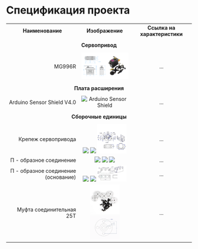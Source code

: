 # Спецификация проекта

<table>
  <tr>
    <td align="center"><b>Наименование</b></td>
    <td align="center"><b>Изображение</b></td>
    <td align="center"><b>Ссылка на характеристики</b></td>
  </tr>
  <tr>
    <td colspan="3" align="center" style="font-weight: bold; padding: 10px;">
      Сервопривод
    </td>
  </tr>
  <tr>
    <td align="right">MG996R</td>
    <td align="center">
      <img src="https://github.com/EngineerZavoda/ROSE-Robotic-Open-Source-Education/blob/9514f9716fee31dc185fbe311bff393d21c90672/ROBO-HAND_BEGINNER/Image/ServoMotor/MG996R_FIG1.png" alt="MG996R Servomotor" width="150">
    </td>
    <td align="center">...</td>
  </tr>
  <tr>
    <td colspan="3" align="center" style="font-weight: bold; padding: 10px;">
      Плата расширения
    </td>
  </tr>
  <tr>
    <td align="right">Arduino Sensor Shield V4.0</td>
    <td align="center">
      <img src="https://github.com/EngineerZavoda/ROSE-Robotic-Open-Source-Education/blob/232d3d006d0e91993ed61fe0fbd08181a279a8f0/ROBO-HAND_BEGINNER/Image/Arduino/SensorShield_0.jpg" alt="Arduino Sensor Shield" width="120">
    </td>
    <td align="center">...</td>
  </tr>
  <tr>
    <td colspan="3" align="center" style="font-weight: bold; padding: 10px;">
      Сборочные единицы
    </td>
  </tr>
  <tr>
    <td align="right">Крепеж сервопривода</td>
    <td align="center">
      <img src="https://github.com/EngineerZavoda/ROSE-Robotic-Open-Source-Education/blob/b5966f6b657fda9090f053bd9aa264ff4ffef472/ROBO-HAND_BEGINNER/Image/Bracing/Part_0/0.jpg" width="80">
      <img src="https://github.com/EngineerZavoda/ROSE-Robotic-Open-Source-Education/blob/b5966f6b657fda9090f053bd9aa264ff4ffef472/ROBO-HAND_BEGINNER/Image/Bracing/Part_0/1.jpeg" width="80">
      <img src="https://github.com/EngineerZavoda/ROSE-Robotic-Open-Source-Education/blob/1d63ba4f295c991ff2142f62a847381ae0d77f9b/ROBO-HAND_BEGINNER/Image/Bracing/Part_0/2.jpg" width="80">
    </td>
    <td align="center">...</td>
  </tr>
  <tr>
    <td align="right">П - образное соединение</td>
    <td align="center">
      <img src="https://github.com/EngineerZavoda/ROSE-Robotic-Open-Source-Education/blob/1d63ba4f295c991ff2142f62a847381ae0d77f9b/ROBO-HAND_BEGINNER/Image/Bracing/Part_1/0.jpg" width="80">
      <img src="https://github.com/EngineerZavoda/ROSE-Robotic-Open-Source-Education/blob/1d63ba4f295c991ff2142f62a847381ae0d77f9b/ROBO-HAND_BEGINNER/Image/Bracing/Part_1/2.jpg" width="80">
      <img src="https://github.com/EngineerZavoda/ROSE-Robotic-Open-Source-Education/blob/b5966f6b657fda9090f053bd9aa264ff4ffef472/ROBO-HAND_BEGINNER/Image/Bracing/Part_1/1.jpg" width="80">
    </td>
    <td align="center">...</td>
  </tr>
  <tr>
    <td align="right">П - образное соединение (основание)</td>
    <td align="center">
      <img src="https://github.com/EngineerZavoda/ROSE-Robotic-Open-Source-Education/blob/1d63ba4f295c991ff2142f62a847381ae0d77f9b/ROBO-HAND_BEGINNER/Image/Bracing/Part_3/0.jpg" width="80">
      <img src="https://github.com/EngineerZavoda/ROSE-Robotic-Open-Source-Education/blob/1d63ba4f295c991ff2142f62a847381ae0d77f9b/ROBO-HAND_BEGINNER/Image/Bracing/Part_3/1.jpg" width="80">
      <img src="https://github.com/EngineerZavoda/ROSE-Robotic-Open-Source-Education/blob/1d63ba4f295c991ff2142f62a847381ae0d77f9b/ROBO-HAND_BEGINNER/Image/Bracing/Part_3/2.jpg" width="80"> 
    </td>
    <td align="center">...</td>
  </tr>
  <tr>
    <td align="right">Муфта соединительная 25T</td>
    <td align="center">
      <img src="https://github.com/EngineerZavoda/ROSE-Robotic-Open-Source-Education/blob/b5966f6b657fda9090f053bd9aa264ff4ffef472/ROBO-HAND_BEGINNER/Image/Bracing/Part_2/0.jpg" width="80">
      <img src="https://github.com/EngineerZavoda/ROSE-Robotic-Open-Source-Education/blob/b5966f6b657fda9090f053bd9aa264ff4ffef472/ROBO-HAND_BEGINNER/Image/Bracing/Part_2/1.jpg" width="80">
    </td>
    <td align="center">...</td>
  </tr>
</table>
